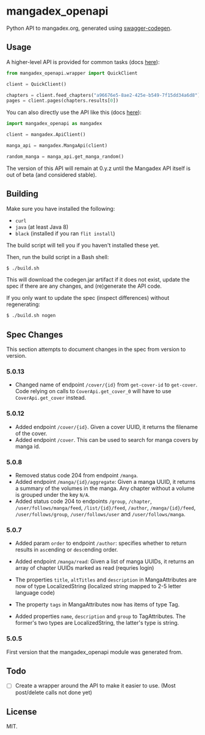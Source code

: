 # mangadex_openapi

Python API to mangadex.org, generated using [swagger-codegen](https://github.com/swagger-api/swagger-codegen).

## Usage

A higher-level API is provided for common tasks (docs [here](API.md)):

```python
from mangadex_openapi.wrapper import QuickClient

client = QuickClient()

chapters = client.feed_chapters("a96676e5-8ae2-425e-b549-7f15dd34a6d8")
pages = client.pages(chapters.results[0])
```

You can also directly use the API like this (docs [here](api_docs/README.md)):

```python
import mangadex_openapi as mangadex

client = mangadex.ApiClient()

manga_api = mangadex.MangaApi(client)

random_manga = manga_api.get_manga_random()
```

The version of this API will remain at 0.y.z until the Mangadex API itself is out of beta (and considered stable).

## Building

Make sure you have installed the following:

-  `curl`
-  `java` (at least Java 8)
-  `black` (installed if you ran `flit install`)

The build script will tell you if you haven't installed these yet.

Then, run the build script in a Bash shell:

```bash
$ ./build.sh
```

This will download the codegen.jar artifact if it does not exist, update the spec if there are any changes, and (re)generate the API code.

If you only want to update the spec (inspect differences) without regenerating:

```bash
$ ./build.sh nogen
```

## Spec Changes

This section attempts to document changes in the spec from version to version.

### 5.0.13

- Changed name of endpoint `/cover/{id}` from `get-cover-id` to `get-cover`.
  Code relying on calls to `CoverApi.get_cover_0` will have to use `CoverApi.get_cover` instead.

### 5.0.12

- Added endpoint `/cover/{id}`.
  Given a cover UUID, it returns the filename of the cover.
- Added endpoint `/cover`.
  This can be used to search for manga covers by manga id.

### 5.0.8

- Removed status code 204 from endpoint `/manga`.
- Added endpoint `/manga/{id}/aggregate`:
  Given a manga UUID, it returns a summary of the volumes in the manga.
  Any chapter without a volume is grouped under the key `N/A`.
- Added status code 204 to endpoints
  `/group`,
  `/chapter`,
  `/user/follows/manga/feed`,
  `/list/{id}/feed`,
  `/author`,
  `/manga/{id}/feed`,
  `/user/follows/group`,
  `/user/follows/user` and
  `/user/follows/manga`.

### 5.0.7

- Added param `order` to endpoint `/author`:
  specifies whether to return results in `asc`ending or `desc`ending order.

- Added endpoint `/manga/read`:
  Given a list of manga UUIDs, it returns an array of chapter UUIDs marked as read (requries login)

- The properties `title`, `altTitles` and `description` in MangaAttributes are now of type LocalizedString
  (localized string mapped to 2-5 letter language code)

- The property `tags` in MangaAttributes now has items of type Tag.

- Added properties `name`, `description` and `group` to TagAttributes.
  The former's two types are LocalizedString, the latter's type is string.

### 5.0.5

First version that the mangadex_openapi module was generated from.

## Todo

-  [ ] Create a wrapper around the API to make it easier to use. (Most post/delete calls not done yet)

## License

MIT.

